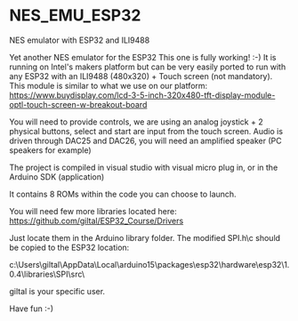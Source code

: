 # NES_EMU_ESP32
 NES emulator with ESP32 and ILI9488

Yet another NES emulator for the ESP32
This one is fully working! :-)
It is running on Intel's makers platform but can be very easily ported to run with any ESP32 with an ILI9488 (480x320) + Touch screen (not mandatory).
This module is similar to what we use on our platform:
https://www.buydisplay.com/lcd-3-5-inch-320x480-tft-display-module-optl-touch-screen-w-breakout-board

You will need to provide controls, we are using an analog joystick + 2 physical buttons, select and start are input from the touch screen.
Audio is driven through DAC25 and DAC26, you will need an amplified speaker (PC speakers for example)

The project is compiled in visual studio with visual micro plug in, or in the Arduino SDK (application)

It contains 8 ROMs within the code you can choose to launch.

You will need few more libraries located here: 
https://github.com/giltal/ESP32_Course/Drivers

Just locate them in the Arduino library folder.
The modified SPI.h\c should be copied to the ESP32 location:

c:\Users\giltal\AppData\Local\arduino15\packages\esp32\hardware\esp32\1.0.4\libraries\SPI\src\

giltal is your specific user.

Have fun :-)
